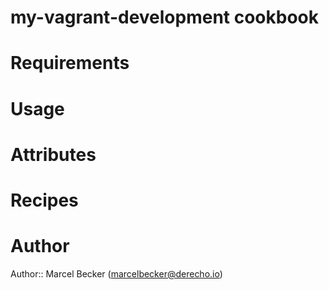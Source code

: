 # my-vagrant-development cookbook

# Requirements

# Usage

# Attributes

# Recipes

# Author

Author:: Marcel Becker (<marcelbecker@derecho.io>)
